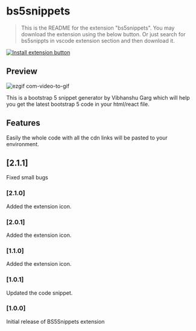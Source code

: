 # bs5snippets
> This is the README for the extension "bs5snippets". You may download the extension using the below button.
> Or just search for bs5snippts in vscode extension section and then download it.

[![Install extension button](https://res.cloudinary.com/saurabhdaware/image/upload/v1564401766/saurabhdaware.in/otherAssets/iebutton.png)](https://marketplace.visualstudio.com/items?itemName=VibhanshuGarg.bs5snippets)

## Preview
![ezgif com-video-to-gif](https://user-images.githubusercontent.com/64217477/117545083-f1bd2600-b041-11eb-9cc7-fc9a3320e5b3.gif)

This is a bootstrap 5 snippet generator by Vibhanshu Garg which will help you get the latest bootstrap 5 code in your html/react file.

## Features

Easily the whole code with all the cdn links will be pasted to your environment.

## [2.1.1]

Fixed small bugs

### [2.1.0]

Added the extension icon.

### [2.0.1]

Added the extension icon.

### [1.1.0]

Added the extension icon.

### [1.0.1]

Updated the code snippet.

### [1.0.0]

Initial release of BS5Snippets extension